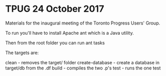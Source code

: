 
TPUG 24 October 2017
====================

Materials for the inaugural meeting of the Toronto Progress Users' Group.

To run you'll have to install Apache ant which is a Java utility.

Then from the root folder you can run ant tasks

The targets are:

clean - removes the target/ folder
create-database - create a database in target/db from the .df
build - compiles the two .p's 
test - runs the one test

